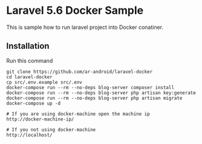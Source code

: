 # Laravel 5.6 Docker Sample

This is sample how to run laravel project into Docker conatiner.

## Installation

Run this command

```
git clone https://github.com/ar-android/laravel-docker
cd laravel-docker
cp src/.env.example src/.env
docker-compose run --rm --no-deps blog-server composer install
docker-compose run --rm --no-deps blog-server php artisan key:generate
docker-compose run --rm --no-deps blog-server php artisan migrate
docker-compose up -d

# If you are using docker-machine open the machine ip
http://docker-machine-ip/

# If you not using docker-machine
http://localhost/
```
